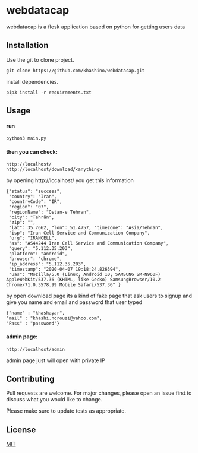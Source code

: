 # webdatacap

webdatacap is a flesk application based on python for getting users data

## Installation

Use the git to clone project.

```git
git clone https://github.com/khashino/webdatacap.git
```

install dependencies.

```pip
pip3 install -r requirements.txt
```


## Usage

#### run
```python
python3 main.py
```
#### then you can check:
```
http://localhost/
http://localhost/download/<anything>
```
by opening http://localhost/ you get this information
```
{"status": "success",
 "country": "Iran",
 "countryCode": "IR",
 "region": "07",
 "regionName": "Ostan-e Tehran",
 "city": "Tehrān",
 "zip": "",
 "lat": 35.7662, "lon": 51.4757, "timezone": "Asia/Tehran",
 "isp": "Iran Cell Service and Communication Company",
 "org": "IRANCELL",
 "as": "AS44244 Iran Cell Service and Communication Company",
 "query": "5.112.35.203",
 "platforn": "android",
 "browser": "chrome",
 "ip_address": "5.112.35.203",
 "timestamp": "2020-04-07 19:18:24.826394",
 "uas": "Mozilla/5.0 (Linux; Android 10; SAMSUNG SM-N960F) AppleWebKit/537.36 (KHTML, like Gecko) SamsungBrowser/10.2 Chrome/71.0.3578.99 Mobile Safari/537.36" }
```
by open download page its a kind of fake page that ask users to signup and give you name and email and password that user typed
```
{"name" : "khashayar",
"mail" : "khashi.norouzi@yahoo.com",
"Pass" : "password"}
```

#### admin page:
```
http://localhost/admin
```
admin page just will open with private IP


## Contributing
Pull requests are welcome. For major changes, please open an issue first to discuss what you would like to change.

Please make sure to update tests as appropriate.

## License
[MIT](https://choosealicense.com/licenses/mit/)
